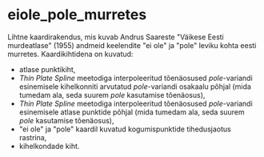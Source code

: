 # eiole_pole_murretes

Lihtne kaardirakendus, mis kuvab Andrus Saareste "Väikese Eesti murdeatlase" (1955) andmeid keelendite "ei ole" ja "pole" leviku kohta eesti murretes. 
Kaardikihtidena on kuvatud:
- atlase punktikiht,   
- *Thin Plate Spline* meetodiga interpoleeritud tõenäosused *pole*-variandi esinemisele kihelkonniti arvutatud *pole*-variandi osakaalu põhjal (mida tumedam ala, seda suurem *pole* kasutamise tõenäosus),   
- *Thin Plate Spline* meetodiga interpoleeritud tõenäosused *pole*-variandi esinemisele atlase punktide põhjal (mida tumedam ala, seda suurem *pole* kasutamise tõenäosus),   
- "ei ole" ja "pole" kaardil kuvatud kogumispunktide tihedusjaotus rastrina,   
- kihelkondade kiht.  
